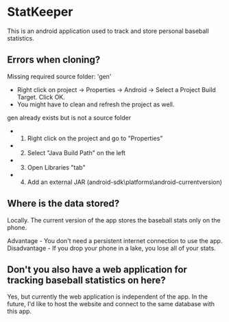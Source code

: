StatKeeper
==========

This is an android application used to track and store personal baseball statistics.

## Errors when cloning?

Missing required source folder: 'gen'
  + Right click on project -> Properties -> Android -> Select a Project Build Target. Click OK. 
  + You might have to clean and refresh the project as well.

gen already exists but is not a source folder
  + 1. Right click on the project and go to "Properties"
  + 2. Select "Java Build Path" on the left
  + 3. Open Libraries "tab"
  + 4. Add an external JAR (android-sdk\platforms\android-currentversion)

## Where is the data stored?

Locally. The current version of the app stores the baseball stats only on the phone.

Advantage - You don't need a persistent internet connection to use the app.
Disadvantage - If you drop your phone in a lake, you lose all of your stats.

## Don't you also have a web application for tracking baseball statistics on here?

Yes, but currently the web application is independent of the app. In the future, I'd like to host the website and connect to the same database with this app.